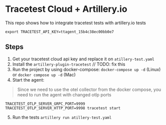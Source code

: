 # Tracetest Cloud + Artillery.io

This repo shows how to integrate tracetest tests with artillery.io tests


```
export TRACETEST_API_KEY=ttagent_15b4c38ec00bb0e7
```

## Steps

1. Get your tracetest cloud api key and replace it on `atillery-test.yaml`
2. Install the `artillery-plugin-tracetest` // TODO: fix this
3. Run the project by using docker-compose: `docker-compose up -d` (Linux) or `docker compose up -d` (Mac)
4. Start the agent:
  > Since we need to use the otel collector from the docker compose, you need to run the agent
  > with changed otlp ports
  ```
  TRACETEST_OTLP_SERVER_GRPC_PORT=9999 TRACETEST_OTLP_SERVER_HTTP_PORT=9998 tracetest start
  ```
5. Run the tests `artillery run atillery-test.yaml`
